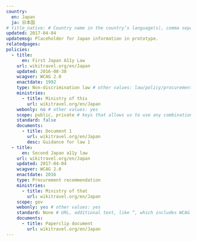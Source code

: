 ```yaml
---
country:
  en: Japan
  ja: 日本国
# title_native: # Country name in the country’s language(s), comma separated. For Switzerland: Schweiz, Suisse, Svizzera, Svizra
updated: 2017-04-04
updatemsg: Placeholder for Japan information in prototype.
relatedpages:
policies:
  - title:
      en: First Japan A11y Law
    url: wikitravel.org/en/Japan
    updated: 2016-08-30
    wcagver: WCAG 2.0
    enactdate: 1992
    type: Non-discrimination law # other values: law/policy/procurement
    ministries:
      - title: Ministry of this
        url: wikitravel.org/en/Japan
    webonly: no # other values: yes
    scope: public, private # keys that allows us to use any combination
    standard: false
    documents:
      - title: Document 1
        url: wikitravel.org/en/Japan
        desc: Guidance for law 1
  - title:  
      en: Second Japan a11y law
    url: wikitravel.org/en/Japan
    updated: 2017-04-04
    wcagver: WCAG 2.0
    enactdate: 2016
    type: Procurement recommendation
    ministries:
      - title: Ministry of that
        url: wikitravel.org/en/Japan
    scope: gov
    webonly: yes # other values: yes
    standard: None # URL, additional text, like “, which includes WCAG 2.0 verbatim without modifications for Web content, and WCAG 2.0 as interpreted by WCAG2ICT for non-Web documentation and software.” is taken programatically from the standards.yaml document in _data to avoid different text for the same content.
    documents:
      - title: Paperclip document
        url: wikitravel.org/en/Japan
---
```

